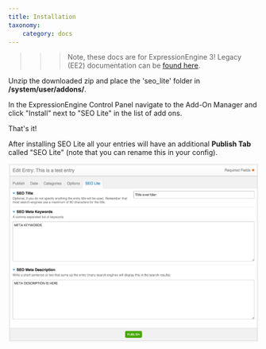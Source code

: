 ```yaml
---
title: Installation
taxonomy:
    category: docs
---
```


>>> Note, these docs are for ExpressionEngine 3! Legacy (EE2) documentation can be [found here](http://ee2.wedoaddons.com).

Unzip the downloaded zip and place the 'seo_lite' folder in **/system/user/addons/**.

In the ExpressionEngine Control Panel navigate to the Add-On Manager and click "Install" next to "SEO Lite" in the list of add ons.

That's it!

After installing SEO Lite all your entries will have an additional **Publish Tab** called "SEO Lite" (note that you can rename this in your config).

![SEO Lite's Publish Tab](seo-lite-publish-tab-fs8.png)